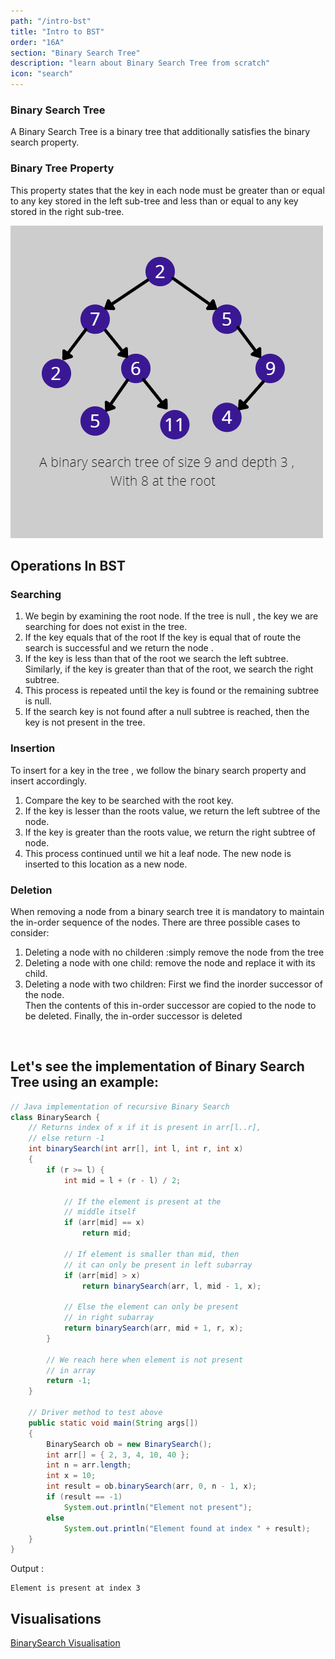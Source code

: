 ```yaml
---
path: "/intro-bst"
title: "Intro to BST"
order: "16A"
section: "Binary Search Tree"
description: "learn about Binary Search Tree from scratch"
icon: "search"
---
```

### Binary Search Tree
A Binary Search Tree is a binary tree that additionally satisfies the binary search property.

### Binary Tree Property 
This property states that the key in each node must be greater than or equal to any key stored in the left sub-tree and less than or equal to any key stored in the right sub-tree.

![BinarySearchTree_diagram](images/BinarySearchTree_diagram.png)

## Operations In BST

### Searching
1. We begin by examining the root node. If the tree is null , the key we are searching for does not exist in the tree.
2. If the key equals that of the root If the key is equal that of route the search is successful and we return the node .
3. If the key is less than that of the root we search the left subtree. Similarly, if the key is greater than that of the root, we search the right subtree.
4. This process is repeated until the key is found or the remaining subtree is null.
5. If the search key is not found after a null subtree is reached, then the key is not present in the tree.

### Insertion
To insert for a key in the tree , we follow the binary search property and insert accordingly.
1. Compare the key to be searched with the root key.
2. If the key is lesser than the roots value, we return the left subtree of the node.
3. If the key is greater than the roots value, we return the right subtree of node.
4. This process continued until we hit a leaf node. The new node is inserted to this location as a new node.

### Deletion
When removing a node from a binary search tree it is mandatory to maintain the in-order sequence of the nodes.
There are three possible cases to consider:
1. Deleting a node with no childeren :simply remove the node from the tree 
2. Deleting a node with one child: remove the node and replace it with its child.
3. Deleting a node with two children: First we find the inorder successor of the node. <br>
Then the contents of this in-order successor are copied to the node to be deleted.
Finally, the in-order successor is deleted
<br>

## Let's see the implementation of Binary Search Tree using an example:

```java
// Java implementation of recursive Binary Search
class BinarySearch {
    // Returns index of x if it is present in arr[l..r],
    // else return -1
    int binarySearch(int arr[], int l, int r, int x)
    {
        if (r >= l) {
            int mid = l + (r - l) / 2;
  
            // If the element is present at the
            // middle itself
            if (arr[mid] == x)
                return mid;
  
            // If element is smaller than mid, then
            // it can only be present in left subarray
            if (arr[mid] > x)
                return binarySearch(arr, l, mid - 1, x);
  
            // Else the element can only be present
            // in right subarray
            return binarySearch(arr, mid + 1, r, x);
        }
  
        // We reach here when element is not present
        // in array
        return -1;
    }
  
    // Driver method to test above
    public static void main(String args[])
    {
        BinarySearch ob = new BinarySearch();
        int arr[] = { 2, 3, 4, 10, 40 };
        int n = arr.length;
        int x = 10;
        int result = ob.binarySearch(arr, 0, n - 1, x);
        if (result == -1)
            System.out.println("Element not present");
        else
            System.out.println("Element found at index " + result);
    }
}
```
Output : 
```
Element is present at index 3
```

## Visualisations 
[BinarySearch Visualisation](https://www.cs.usfca.edu/~galles/visualization/BST.html)